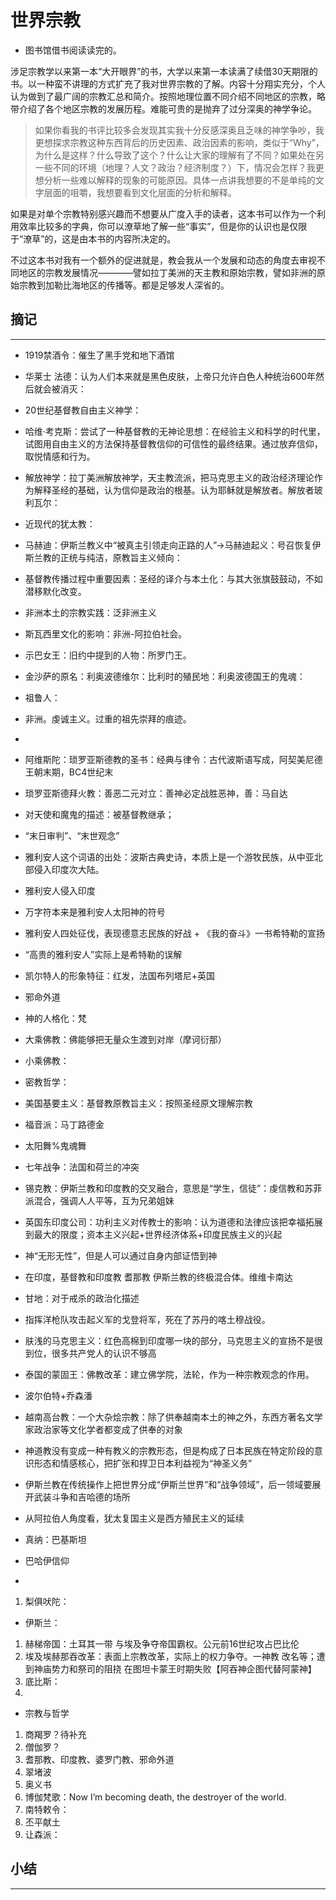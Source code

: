 # 世界宗教

- 图书馆借书阅读读完的。

涉足宗教学以来第一本“大开眼界”的书，大学以来第一本读满了续借30天期限的书。以一种蛮不讲理的方式扩充了我对世界宗教的了解。内容十分翔实充分，个人认为做到了最广阔的宗教汇总和简介。按照地理位置不同介绍不同地区的宗教，略带介绍了各个地区宗教的发展历程。难能可贵的是抛弃了过分深奥的神学争论。

> 如果你看我的书评比较多会发现其实我十分反感深奥且乏味的神学争吵，我更想探求宗教这种东西背后的历史因素、政治因素的影响，类似于“Why”，为什么是这样？什么导致了这个？什么让大家的理解有了不同？如果处在另一些不同的环境（地理？人文？政治？经济制度？）下，情况会怎样？我更想分析一些难以解释的现象的可能原因。具体一点讲我想要的不是单纯的文字层面的咀嚼，我想要看到文化层面的分析和解释。

如果是对单个宗教特别感兴趣而不想要从广度入手的读者，这本书可以作为一个利用效率比较多的字典，你可以潦草地了解一些“事实”，但是你的认识也是仅限于“潦草”的，这是由本书的内容所决定的。

不过这本书对我有一个额外的促进就是，教会我从一个发展和动态的角度去审视不同地区的宗教发展情况————譬如拉丁美洲的天主教和原始宗教，譬如非洲的原始宗教到加勒比海地区的传播等。都是足够发人深省的。

## 摘记
-----


* 1919禁酒令：催生了黑手党和地下酒馆
* 华莱士 法德：认为人们本来就是黑色皮肤，上帝只允许白色人种统治600年然后就会被消灭：
* 20世纪基督教自由主义神学：
* 哈维·考克斯：尝试了一种基督教的无神论思想：在经验主义和科学的时代里，试图用自由主义的方法保持基督教信仰的可信性的最终结果。通过放弃信仰，取悦情感和行为。
* 解放神学：拉丁美洲解放神学，天主教流派，把马克思主义的政治经济理论作为解释圣经的基础，认为信仰是政治的根基。认为耶稣就是解放者。解放者玻利瓦尔：
* 近现代的犹太教：
* 马赫迪：伊斯兰教义中“被真主引领走向正路的人”->马赫迪起义：号召恢复伊斯兰教的正统与纯洁，原教旨主义倾向：
* 基督教传播过程中重要因素：圣经的译介与本土化：与其大张旗鼓鼓动，不如潜移默化改变。
* 非洲本土的宗教实践：泛非洲主义
* 斯瓦西里文化的影响：非洲-阿拉伯社会。
* 示巴女王：旧约中提到的人物：所罗门王。
* 金沙萨的原名：利奥波德维尔：比利时的殖民地：利奥波德国王的鬼魂：
* 祖鲁人：
* 非洲。虔诚主义。过重的祖先崇拜的痕迹。
* 

* 阿维斯陀：琐罗亚斯德教的圣书：经典与律令：古代波斯语写成，阿契美尼德王朝末期，BC4世纪末
* 琐罗亚斯德拜火教：善恶二元对立：善神必定战胜恶神，善：马自达
* 对天使和魔鬼的描述：被基督教继承；
* “末日审判”、“末世观念”
* 雅利安人这个词语的出处：波斯古典史诗，本质上是一个游牧民族，从中亚北部侵入印度次大陆。
* 雅利安人侵入印度
* 万字符本来是雅利安人太阳神的符号
* 雅利安人四处征伐，表现德意志民族的好战 + 《我的奋斗》一书希特勒的宣扬
* “高贵的雅利安人”实际上是希特勒的误解
* 凯尔特人的形象特征：红发，法国布列塔尼+英国
* 邪命外道
* 神的人格化：梵
* 大乘佛教：佛能够把无量众生渡到对岸（摩诃衍那）
* 小乘佛教：
* 密教哲学：
* 美国基要主义：基督教原教旨主义：按照圣经原文理解宗教
* 福音派：马丁路德金
* 太阳舞%鬼魂舞
* 七年战争：法国和荷兰的冲突
* 锡克教：伊斯兰教和印度教的交叉融合，意思是“学生，信徒”：虔信教和苏菲派混合，强调人人平等，互为兄弟姐妹
* 英国东印度公司：功利主义对传教士的影响：认为道德和法律应该把幸福拓展到最大的限度；资本主义兴起+世界经济体系+印度民族主义的兴起
* 神“无形无性”，但是人可以通过自身内部证悟到神
* 在印度，基督教和印度教 耆那教 伊斯兰教的终极混合体。维维卡南达
* 甘地：对于戒杀的政治化描述
* 指挥洋枪队攻击起义军的戈登将军，死在了苏丹的喀土穆战役。
* 肤浅的马克思主义：红色高棉到印度哪一块的部分，马克思主义的宣扬不是很到位，很多共产党人的认识不够高
* 泰国的蒙固王：佛教改革：建立佛学院，法轮，作为一种宗教观念的作用。
* 波尔伯特+乔森潘
* 越南高台教：一个大杂烩宗教：除了供奉越南本土的神之外，东西方著名文学家政治家等文化学者都变成了供奉的对象
* 神道教没有变成一种有教义的宗教形态，但是构成了日本民族在特定阶段的意识形态和情感核心，把扩张和捍卫日本利益视为“神圣义务”


* 伊斯兰教在传统操作上把世界分成“伊斯兰世界”和“战争领域”，后一领域要展开武装斗争和吉哈德的场所
* 从阿拉伯人角度看，犹太复国主义是西方殖民主义的延续
* 真纳：巴基斯坦
* 巴哈伊信仰
* 

1. 梨俱吠陀：

* 伊斯兰：

1. 赫梯帝国：土耳其一带 与埃及争夺帝国霸权。公元前16世纪攻占巴比伦
2. 埃及埃赫那吞改革：表面上宗教改革，实际上的权力争夺。一神教 改名等；遭到神庙势力和祭司的阻挠 在图坦卡蒙王时期失败【阿吞神企图代替阿蒙神】
3. 底比斯：
4. 

* 宗教与哲学
1. 商羯罗？待补充
2. 僧伽罗？
3. 耆那教、印度教、婆罗门教、邪命外道
4. 翠堵波
5. 奥义书
6. 博伽梵歌：Now I’m becoming death, the destroyer of the world. 
7. 南特敕令：
8. 丕平献土
9. 让森派：

## 小结
-----


